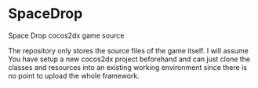 # SpaceDrop
Space Drop cocos2dx game source

The repository only stores the source files of the game itself. 
I will assume You have setup a new cocos2dx project beforehand and can just clone the 
classes and resources into an existing working environment since there is no point to upload the whole framework.
